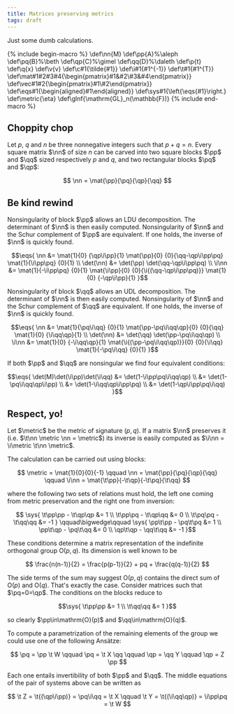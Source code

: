 ```yaml
---
title: Matrices preserving metrics
tags: draft
---
```



Just some dumb calculations.


{% include begin-macro %}
\def\nn{M}
\def\pp{A}%\aleph
\def\pq{B}%\beth
\def\qp{C}%\gimel
\def\qq{D}%\daleth
\def\p{t}
\def\q{x}
\def\v{v}
\def\c#1{\tilde{#1}}
\def\i#1{#1^{-1}}
\def\t#1{#1^{T}}
\def\mat#1#2#3#4{\begin{pmatrix}#1&#2\\#3&#4\end{pmatrix}}
\def\vec#1#2{\begin{pmatrix}#1\\#2\end{pmatrix}}
\def\eqs#1{\begin{aligned}#1\end{aligned}}
\def\sys#1{\left\{\eqs{#1}\right.}
\def\metric{\eta}
\def\glnf{\mathrm{GL}_n(\mathbb{F})}
{% include end-macro %}








## Choppity chop


Let $p$, $q$ and $n$ be three nonnegative integers such that $p+q=n$.
Every square matrix $\nn$ of size $n$ can be carved into two square blocks $\pp$ and $\qq$ sized respectively $p$ and $q$, and two rectangular blocks $\pq$ and $\qp$:

$$ \nn = \mat{\pp}{\pq}{\qp}{\qq} $$








## Be kind rewind


Nonsingularity of block $\pp$ allows an LDU decomposition.
The determinant of $\nn$ is then easily computed.
Nonsingularity of $\nn$ and the Schur complement of $\pp$ are equivalent.
If one holds, the inverse of $\nn$ is quickly found.

$$\eqs{
\nn &= 
 \mat{1}{0}
     {\qp\i\pp}{1}
 \mat{\pp}{0}
     {0}{\qq-\qp\i\pp\pq}
 \mat{1}{\i\pp\pq}
     {0}{1} \\
\det(\nn) &=
 \det(\pp) \det(\qq-\qp\i\pp\pq) \\
\i\nn &=
 \mat{1}{-\i\pp\pq}
     {0}{1}
 \mat{\i\pp}{0}
     {0}{\i{(\qq-\qp\i\pp\pq)}}
 \mat{1}{0}
     {-\qp\i\pp}{1}
}$$

Nonsingularity of block $\qq$ allows an UDL decomposition.
The determinant of $\nn$ is then easily computed.
Nonsingularity of $\nn$ and the Schur complement of $\qq$ are equivalent.
If one holds, the inverse of $\nn$ is quickly found.

$$\eqs{
\nn &= 
 \mat{1}{\pq\i\qq}
     {0}{1}
 \mat{\pp-\pq\i\qq\qp}{0}
     {0}{\qq}
 \mat{1}{0}
     {\i\qq\qp}{1} \\
\det(\nn) &=
 \det(\qq) \det(\pp-\pq\i\qq\qp) \\
\i\nn &= 
 \mat{1}{0}
     {-\i\qq\qp}{1}
 \mat{\i{(\pp-\pq\i\qq\qp)}}{0}
     {0}{\i\qq}
 \mat{1}{-\pq\i\qq}
     {0}{1}
}$$

If both $\pp$ and $\qq$ are nonsingular we find four equivalent conditions:

$$\eqs{
\det(M)\det(\i\pp)\det(\i\qq)
 &= \det(1-\i\pp\pq\i\qq\qp) \\
 &= \det(1-\pq\i\qq\qp\i\pp) \\
 &= \det(1-\i\qq\qp\i\pp\pq) \\
 &= \det(1-\qp\i\pp\pq\i\qq)
}$$








## Respect, yo!


Let $\metric$ be the metric of signature $(p,q)$.
If a matrix $\nn$ preserves it (i.e. $\t\nn \metric \nn = \metric$) its inverse is easily computed as $\i\nn = \i\metric \t\nn \metric$.

The calculation can be carried out using blocks:

$$
\metric = \mat{1}{0}{0}{-1}
\qquad
\nn = \mat{\pp}{\pq}{\qp}{\qq}
\qquad
\i\nn = \mat{\t\pp}{-\t\qp}{-\t\pq}{\t\qq}
$$

where the following two sets of relations must hold, the left one coming from metric preservation and the right one from inversion:

$$
\sys{
\t\pp\pp - \t\qp\qp &=  1 \\
\t\pp\pq - \t\qp\qq &=  0 \\
\t\pq\pq - \t\qq\qq &= -1
}
\qquad\bigwedge\qquad
\sys{
\pp\t\pp - \pq\t\pq &=  1 \\
\pp\t\qp - \pq\t\qq &=  0 \\
\qp\t\qp - \qq\t\qq &= -1
}$$

These conditions determine a matrix representation of the indefinite orthogonal group $\mathrm{O}(p,q)$.
Its dimension is well known to be

$$ \frac{n(n-1)}{2} = \frac{p(p-1)}{2} + pq + \frac{q(q-1)}{2} $$

The side terms of the sum may suggest $\mathrm{O}(p,q)$ contains the direct sum of $\mathrm{O}(p)$ and $\mathrm{O}(q)$.
That's exactly the case.
Consider matrices such that $\pq=0=\qp$.
The conditions on the blocks reduce to

$$\sys{
\t\pp\pp &= 1 \\
\t\qq\qq &= 1
}$$

so clearly $\pp\in\mathrm{O}(p)$ and $\qq\in\mathrm{O}(q)$.

To compute a parametrization of the remaining elements of the group we could use one of the following Ansätze:

$$
\pq =      \pp \t W  \qquad
\pq = \t X \qq       \qquad
\qp =      \qq    Y  \qquad
\qp =    Z \pp
$$

Each one entails invertibility of both $\pp$ and $\qq$.
The middle equations of the pair of systems above can be written as

$$
\t Z = \t{(\qp\i\pp)} = \pq\i\qq = \t X \qquad
\t Y = \t{(\i\qq\qp)} = \i\pp\pq = \t W
$$






